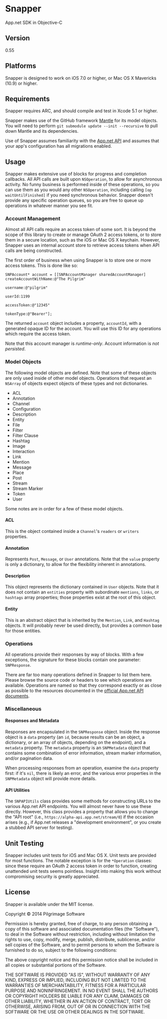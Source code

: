 Snapper
=======

App.net SDK in Objective-C

Version
-------

0.55

Platforms
---------

Snapper is designed to work on iOS 7.0 or higher, or Mac OS X Mavericks (10.9) or higher.

Requirements
------------

Snapper requires ARC, and should compile and test in Xcode 5.1 or higher.

Snapper makes use of the GitHub framework [Mantle](http://github.com/github/Mantle) for its model objects. You will need to perform `git submodule update --init --recursive` to pull down Mantle and its dependencies.

Use of Snapper assumes familiarity with the [App.net API](https://developers.app.net) and assumes that your app's configuration has all migrations enabled.

Usage
-----

Snapper makes extensive use of blocks for progress and completion callbacks. All API calls are built upon `NSOperation`, to allow for asynchronous activity. No funny business is performed inside of these operations, so you can use them as you would any other `NSOperation`, including calling `[op waitUntilFinished]` if you need synchronous behavior. Snapper doesn't provide any specific operation queues, so you are free to queue up operations in whatever manner you see fit.

### Account Management

Almost all API calls require an access token of some sort. It is beyond the scope of this library to create or manage OAuth 2 access tokens, or to store them in a secure location, such as the iOS or Mac OS X keychain. However, Snapper uses an internal account store to retrieve access tokens when API calls are being constructed.

The first order of business when using Snapper is to store one or more access tokens. This is done like so:

	SNPAccount* account = [[SNPAccountManager sharedAccountManager] createAccountWithName:@"The Pilgrim"
                                                                                 username:@"pilgrim"
                                                                                   userId:1199
                                                                              accessToken:@"12345"
                                                                                tokenType:@"Bearer"];

The returned `account` object includes a property, `accountId`, with a generated opaque ID for the account. You will use this ID for any operations which require the access token.

Note that this account manager is *runtime-only*. Account information is *not persisted*.

### Model Objects

The following model objects are defined. Note that some of these objects are only used inside of other model objects. Operations that request an `NSArray` of objects expect objects of these types and not dictionaries.

* ACL
* Annotation
* Channel
* Configuration
* Description
* Entity
* File
* Filter
* Filter Clause
* Hashtag
* Image
* Interaction
* Link
* Mention
* Message
* Place
* Post
* Stream
* Stream Marker
* Token
* User

Some notes are in order for a few of these model objects.

#### ACL

This is the object contained inside a `Channel`'s `readers` or `writers` properties.

#### Annotation

Represents `Post`, `Message`, or `User` annotations. Note that the `value` property is only a dictionary, to allow for the flexibility inherent in annotations.

#### Description

This object represents the dictionary contained in `User` objects. Note that it does not contain an `entities` property with subordinate `mentions`, `links`, or `hashtags` array properties; those properties exist at the root of this object.

#### Entity

This is an abstract object that is inherited by the `Mention`, `Link`, and `Hashtag` objects. It will probably never be used directly, but provides a common base for those entities.

### Operations

All operations provide their responses by way of blocks. With a few exceptions, the signature for these blocks contain one parameter: `SNPResponse`. 

There are far too many operations defined in Snapper to list them here. Please browse the source code or headers to see which operations are available. Operations are named so that they correspond exactly or as close as possible to the resources documented in the [official App.net API documents](https://developers.app.net).

### Miscellaneous

#### Responses and Metadata

Responses are encapsulated in the `SNPResponse` object. Inside the response object is a `data` property (an `id`, because results can be an object, a dictionary, or an array of objects, depending on the endpoint), and a `metadata` property. The `metadata` property is an `SNPMetadata` object that contains some combination of error information, stream marker information, and/or pagination data.

When processing responses from an operation, examine the `data` property first: if it's `nil`, there is likely an error, and the various error properties in the `SNPMetadata` object will provide more details.

#### API Utilities

The `SNPAPIUtils` class provides some methods for constructing URLs to the various App.net API endpoints. You will almost never have to use these directly. However, this class provides a property that allows you to change the "API root" (i.e., `https://alpha-api.app.net/stream/0`) if the occasion arises (e.g., if App.net releases a "development environment", or you create a stubbed API server for testing).

Unit Testing
------------

Snapper includes unit tests for iOS and Mac OS X. Unit tests are provided for most functions. The notable exception is for the `*Operation` classes: since these require an OAuth 2 access token in order to function, creating unattended unit tests seems pointless. Insight into making this work without compromising security is greatly appreciated.

License
-------

Snapper is available under the MIT license.

Copyright &copy; 2014 Pilgrimage Software

Permission is hereby granted, free of charge, to any person obtaining a copy of this software and associated documentation files (the "Software"), to deal in the Software without restriction, including without limitation the rights to use, copy, modify, merge, publish, distribute, sublicense, and/or sell copies of the Software, and to permit persons to whom the Software is furnished to do so, subject to the following conditions:

The above copyright notice and this permission notice shall be included in all copies or substantial portions of the Software.

THE SOFTWARE IS PROVIDED "AS IS", WITHOUT WARRANTY OF ANY KIND, EXPRESS OR IMPLIED, INCLUDING BUT NOT LIMITED TO THE WARRANTIES OF MERCHANTABILITY, FITNESS FOR A PARTICULAR PURPOSE AND NONINFRINGEMENT. IN NO EVENT SHALL THE AUTHORS OR COPYRIGHT HOLDERS BE LIABLE FOR ANY CLAIM, DAMAGES OR OTHER LIABILITY, WHETHER IN AN ACTION OF CONTRACT, TORT OR OTHERWISE, ARISING FROM, OUT OF OR IN CONNECTION WITH THE SOFTWARE OR THE USE OR OTHER DEALINGS IN THE SOFTWARE.

